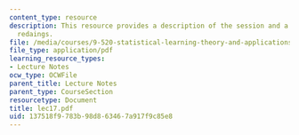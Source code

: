 ```yaml
---
content_type: resource
description: This resource provides a description of the session and a list of suggested
  redaings.
file: /media/courses/9-520-statistical-learning-theory-and-applications-spring-2006/137518f9783b98d863467a917f9c85e8_lec17.pdf
file_type: application/pdf
learning_resource_types:
- Lecture Notes
ocw_type: OCWFile
parent_title: Lecture Notes
parent_type: CourseSection
resourcetype: Document
title: lec17.pdf
uid: 137518f9-783b-98d8-6346-7a917f9c85e8
---
```

